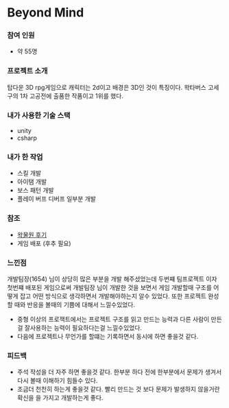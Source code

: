 # Beyond Mind

### 참여 인원
- 약 55명

### 프로젝트 소개
탑다운 3D rpg게임으로 캐릭터는 2d이고 배경은 3D인 것이 특징이다.
왁타버스 고세구의 1차 고공전에 출품한 작품이고 1위를 했다.

### 내가 사용한 기술 스택
- unity
- csharp

### 내가 한 작업
- 스킬 개발
- 아이탬 개발
- 보스 패턴 개발
- 플레이 버프 디버프 일부분 개발


### 참조
- [왁물원 후기](https://cafe.naver.com/steamindiegame/17587888)
- 게임 배포 (후추 필요)


### 느낀점
개발팀장(1654) 님이 상당히 많은 부분을 개발 해주셨었는데 두번쨰 팀프로젝트 이자 첫번쨰 배포된 게임으로써
개발팀장 님이 개발한 것을 보면서 게임 개발할때 구조를 어떻게 잡고 어떤 방식으로 생각하면서 개발해야하는지 알수 있었다.
또한 프로젝트 완성할 때와 반응을 볼때의 기쁨에 대해서 느낄수있었다.
- 중형 이상의 프로잭트에서는 프로젝트 구조를 읽고 만드는 능력과 다른 사람이 만든걸 잘사용하는 능력이 필요하다는걸 느낄수있었다.
- 다음에 프로젝트나 무언가를 할떄는 기록하면서 동시에 하면 좋을것 같다.

### 피드백
- 주석 작성을 더 자주 하면 좋을것 같다. 한부분 하다 전에 한부분에서 문제가 생겨서 다시 볼때 이해하기 힘들수 있다.
- 조금더 천천히 하는게 좋을것 같다. 빨리 만드는 것 보다 문제가 발생하지 않을거란 확신을 을 가지고 개발하는게 좋다.
